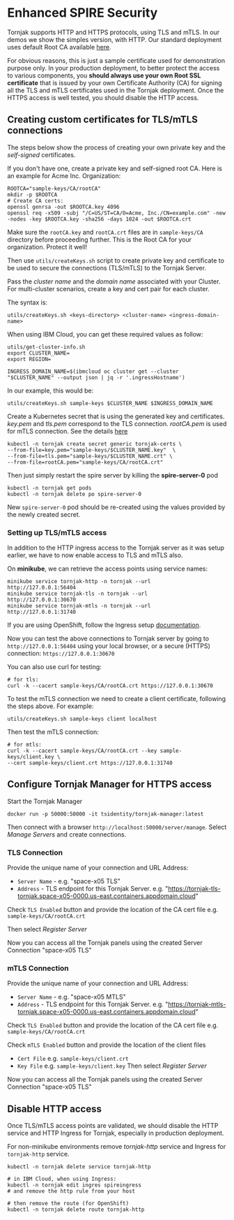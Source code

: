 # Enhanced SPIRE Security
Tornjak supports HTTP and HTTPS protocols, using TLS and mTLS.
In our demos we show the simples version, with HTTP.
Our standard deployment uses default Root CA available
[here](https://github.com/spiffe/tornjak/tree/main/sample-keys/ca_process/CA).

For obvious reasons,
this is just a sample certificate used for demonstration purpose only.
In your production deployment,
to better protect the access to various components,
you **should always use your own Root SSL certificate** that is issued by your own
Certificate Authority (CA) for signing all the TLS and mTLS certificates used
in the Tornjak deployment. Once the HTTPS access is well tested, you should
disable the HTTP access.

## Creating custom certificates for TLS/mTLS connections
The steps below show the process of creating your own private key
and the *self-signed* certificates.

If you don't have one,
create a private key and self-signed root CA.
Here is an example for Acme Inc. Organization:

```console
ROOTCA="sample-keys/CA/rootCA"
mkdir -p $ROOTCA
# Create CA certs:
openssl genrsa -out $ROOTCA.key 4096
openssl req -x509 -subj "/C=US/ST=CA/O=Acme, Inc./CN=example.com" -new -nodes -key $ROOTCA.key -sha256 -days 1024 -out $ROOTCA.crt
```

Make sure the `rootCA.key` and `rootCA.crt` files are in `sample-keys/CA` directory
before proceeding further.
This is the Root CA for your organization. Protect it well!

Then use `utils/createKeys.sh` script to create private key and certificate
to be used to secure the connections (TLS/mTLS) to the Tornjak Server.

Pass the *cluster name* and the *domain name* associated with your Cluster.
For multi-cluster scenarios, create a key and cert pair for each cluster.

The syntax is:
```console
utils/createKeys.sh <keys-directory> <cluster-name> <ingress-domain-name>
```

When using IBM Cloud, you can get these required values as follow:
```console
utils/get-cluster-info.sh
export CLUSTER_NAME=
export REGION=

INGRESS_DOMAIN_NAME=$(ibmcloud oc cluster get --cluster "$CLUSTER_NAME" --output json | jq -r '.ingressHostname')
```

In our example, this would be:
```console
utils/createKeys.sh sample-keys $CLUSTER_NAME $INGRESS_DOMAIN_NAME
```

Create a Kubernetes secret that is using the generated key and certificates.
*key.pem* and *tls.pem* correspond to the TLS connection.
*rootCA.pem* is used for mTLS connection.
See the details
[here](https://github.com/spiffe/tornjak/blob/main/sample-keys/ca_process/README.md)

```console
kubectl -n tornjak create secret generic tornjak-certs \
--from-file=key.pem="sample-keys/$CLUSTER_NAME.key"  \
--from-file=tls.pem="sample-keys/$CLUSTER_NAME.crt" \
--from-file=rootCA.pem="sample-keys/CA/rootCA.crt"
```

Then just simply restart the spire server by killing the **spire-server-0** pod

```console
kubectl -n tornjak get pods
kubectl -n tornjak delete po spire-server-0
```

New `spire-server-0` pod should be re-created using the values provided by
the newly created secret.

### Setting up TLS/mTLS access
In addition to the HTTP ingress access to the Tornjak server
as it was setup earlier,
we have to now enable access to TLS and mTLS also.

On **minikube**, we can retrieve the access points using service names:
```console
minikube service tornjak-http -n tornjak --url
http://127.0.0.1:56404
minikube service tornjak-tls -n tornjak --url
http://127.0.0.1:30670
minikube service tornjak-mtls -n tornjak --url
http://127.0.0.1:31740
```

If you are using OpenShift, follow the Ingress setup [documentation](./spire-on-openshift.md).

Now you can test the above connections to Tornjak server by going to
`http://127.0.0.1:56404` using your local browser,
or a secure (HTTPS) connection: `https://127.0.0.1:30670`

You can also use curl for testing:
```console
# for tls:
curl -k --cacert sample-keys/CA/rootCA.crt https://127.0.0.1:30670
```

To test the mTLS connection we need to create a client certificate,
following the steps above. For example:

```console
utils/createKeys.sh sample-keys client localhost
```

Then test the mTLS connection:
```console
# for mtls:
curl -k --cacert sample-keys/CA/rootCA.crt --key sample-keys/client.key \
--cert sample-keys/client.crt https://127.0.0.1:31740
```

## Configure Tornjak Manager for HTTPS access
Start the Tornjak Manager

```console
docker run -p 50000:50000 -it tsidentity/tornjak-manager:latest
```

Then connect with a browser `http://localhost:50000/server/manage`.
Select *Manage Servers* and create connections.

### TLS Connection
Provide the unique name of your connection and URL Address:
  * `Server Name` - e.g. "space-x05 TLS"
  * `Address` - TLS endpoint for this Tornjak Server. e.g. "https://tornjak-tls-tornjak.space-x05-0000.us-east.containers.appdomain.cloud"

Check `TLS Enabled` button and provide the location of the CA cert file
e.g. `sample-keys/CA/rootCA.crt`

Then select *Register Server*

Now you can access all the Tornjak panels using the created Server Connection "space-x05 TLS"

### mTLS Connection
Provide the unique name of your connection and URL Address:
  * `Server Name` - e.g. "space-x05 MTLS"
  * `Address` - TLS endpoint for this Tornjak Server. e.g. "https://tornjak-mtls-tornjak.space-x05-0000.us-east.containers.appdomain.cloud"

Check `TLS Enabled` button and provide the location of the CA cert file
e.g. `sample-keys/CA/rootCA.crt`

Check `mTLS Enabled` button and provide the location of the client files
* `Cert File` e.g. `sample-keys/client.crt`
* `Key File` e.g. `sample-keys/client.key`
Then select *Register Server*

Now you can access all the Tornjak panels using the created Server Connection "space-x05 TLS"


## Disable HTTP access
Once TLS/mTLS access points are validated, we should disable the
HTTP service and HTTP Ingress for Tornjak,
especially in production deployment.

For non-minikube environments remove *tornjak-http* service and Ingress for `tornjak-http` service.

```console
kubectl -n tornjak delete service tornjak-http

# in IBM Cloud, when using Ingress:
kubectl -n tornjak edit ingres spireingress
# and remove the http rule from your host

# then remove the route (for OpenShift)
kubectl -n tornjak delete route tornjak-http
```
